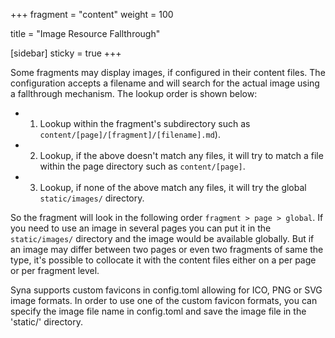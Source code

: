 +++
fragment = "content"
weight = 100

title = "Image Resource Fallthrough"

[sidebar]
  sticky = true
+++

Some fragments may display images, if configured in their content files.
The configuration accepts a filename and will search for the actual image using a fallthrough mechanism.
The lookup order is shown below:

- 1. Lookup within the fragment's subdirectory such as `content/[page]/[fragment]/[filename].md`).
- 2. Lookup, if the above doesn't match any files, it will try to match a file within the page directory such as `content/[page]`.
- 3. Lookup, if none of the above match any files, it will try the global `static/images/` directory.

So the fragment will look in the following order `fragment > page > global`. If you need to use an image in several pages you can put it in the `static/images/` directory and the image would be available globally. But if an image may differ between two pages or even two fragments of same the type, it's possible to collocate it with the content files either on a per page or per fragment level.

Syna supports custom favicons in config.toml allowing for ICO, PNG or SVG image formats. In order to use one of the custom favicon formats, you can specify the image file name in config.toml and save the image file in the 'static/' directory.
